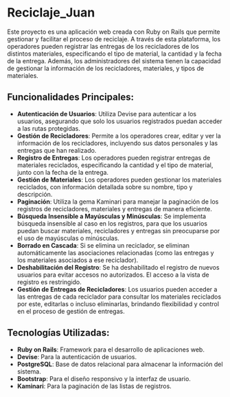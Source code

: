 # Reciclaje_Juan

Este proyecto es una aplicación web creada con Ruby on Rails que permite gestionar y facilitar el proceso de reciclaje. A través de esta plataforma, los operadores pueden registrar las entregas de los recicladores de los distintos materiales, especificando el tipo de material, la cantidad y la fecha de la entrega. Además, los administradores del sistema tienen la capacidad de gestionar la información de los recicladores, materiales, y tipos de materiales.

## Funcionalidades Principales:
- **Autenticación de Usuarios**: Utiliza Devise para autenticar a los usuarios, asegurando que solo los usuarios registrados puedan acceder a las rutas protegidas.
- **Gestión de Recicladores**: Permite a los operadores crear, editar y ver la información de los recicladores, incluyendo sus datos personales y las entregas que han realizado.
- **Registro de Entregas**: Los operadores pueden registrar entregas de materiales reciclados, especificando la cantidad y el tipo de material, junto con la fecha de la entrega.
- **Gestión de Materiales**: Los operadores pueden gestionar los materiales reciclados, con información detallada sobre su nombre, tipo y descripción.
- **Paginación**: Utiliza la gema Kaminari para manejar la paginación de los registros de recicladores, materiales y entregas de manera eficiente.
- **Búsqueda Insensible a Mayúsculas y Minúsculas**: Se implementa búsqueda insensible al caso en los registros, para que los usuarios puedan buscar materiales, recicladores y entregas sin preocuparse por el uso de mayúsculas o minúsculas.
- **Borrado en Cascada**: Si se elimina un reciclador, se eliminan automáticamente las asociaciones relacionadas (como las entregas y los materiales asociados a ese reciclador).
- **Deshabilitación del Registro**: Se ha deshabilitado el registro de nuevos usuarios para evitar accesos no autorizados. El acceso a la vista de registro es restringido.
- **Gestión de Entregas de Recicladores**: Los usuarios pueden acceder a las entregas de cada reciclador para consultar los materiales reciclados por este, editarlas o incluso eliminarlas, brindando flexibilidad y control en el proceso de gestión de entregas.

## Tecnologías Utilizadas:
- **Ruby on Rails**: Framework para el desarrollo de aplicaciones web.
- **Devise**: Para la autenticación de usuarios.
- **PostgreSQL**: Base de datos relacional para almacenar la información del sistema.
- **Bootstrap**: Para el diseño responsivo y la interfaz de usuario.
- **Kaminari**: Para la paginación de las listas de registros.